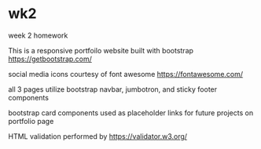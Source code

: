 # wk2
week 2 homework

This is a responsive portfoilo website built with bootstrap https://getbootstrap.com/

social media icons courtesy of font awesome https://fontawesome.com/

all 3 pages utilize bootstrap navbar, jumbotron, and sticky footer components

bootstrap card components used as placeholder links for future projects on portfolio page

HTML validation performed by https://validator.w3.org/